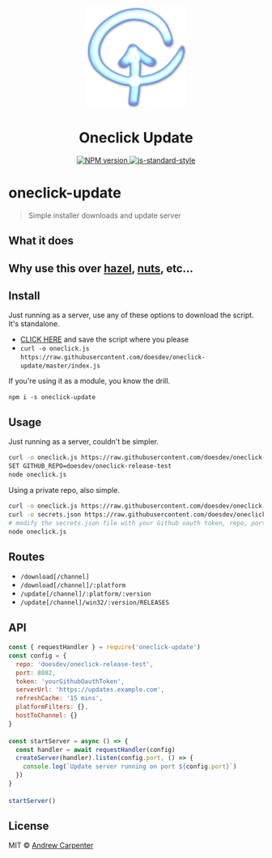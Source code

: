 <div align="center">
  <img src="oneclick.png" alt="SCRUD" width="200" />
  <h1>Oneclick Update</h1>
  <a href="https://npmjs.org/package/oneclick-update">
    <img src="https://badge.fury.io/js/oneclick-update.svg" alt="NPM version" />
  </a>
  <a href="https://github.com/feross/standard">
    <img src="https://img.shields.io/badge/code%20style-standard-brightgreen.svg?style=flat" alt="js-standard-style" />
  </a>
</div>

# oneclick-update

> Simple installer downloads and update server

## What it does

## Why use this over [hazel](https://github.com/zeit/hazel), [nuts](https://github.com/GitbookIO/nuts), etc...

## Install

Just running as a server, use any of these options to download the script. It's standalone.

- [CLICK HERE](https://raw.githubusercontent.com/doesdev/oneclick-update/master/index.js) and save the script where you please
- `curl -o oneclick.js https://raw.githubusercontent.com/doesdev/oneclick-update/master/index.js`

If you're using it as a module, you know the drill.

`npm i -s oneclick-update`

## Usage

Just running as a server, couldn't be simpler.

```sh
curl -o oneclick.js https://raw.githubusercontent.com/doesdev/oneclick-update/master/index.js
SET GITHUB_REPO=doesdev/oneclick-release-test
node oneclick.js
```

Using a private repo, also simple.
```sh
curl -o oneclick.js https://raw.githubusercontent.com/doesdev/oneclick-update/master/index.js
curl -o secrets.json https://raw.githubusercontent.com/doesdev/oneclick-update/master/secrets.example.json
# modify the secrets.json file with your Github oauth token, repo, port, and return URL
node oneclick.js
```

## Routes

- `/download[/channel]`
- `/download[/channel]/:platform`
- `/update[/channel]/:platform/:version`
- `/update[/channel]/win32/:version/RELEASES`

## API

```js
const { requestHandler } = require('oneclick-update')
const config = {
  repo: 'doesdev/oneclick-release-test',
  port: 8082,
  token: 'yourGithubOauthToken',
  serverUrl: 'https://updates.example.com',
  refreshCache: '15 mins',
  platformFilters: {},
  hostToChannel: {}
}

const startServer = async () => {
  const handler = await requestHandler(config)
  createServer(handler).listen(config.port, () => {
    console.log(`Update server running on port ${config.port}`)
  })
}

startServer()
```

## License

MIT © [Andrew Carpenter](https://github.com/doesdev)
